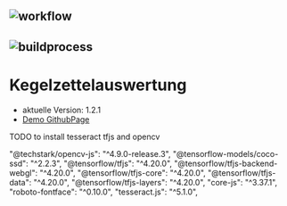 ## ![workflow](https://github.com/NicoG11/kegelzettelauswertung/actions/workflows/static.yml/badge.svg?branch=gh_page)

## ![buildprocess](https://github.com/NicoG11/kegelzettelauswertung/actions/workflows/static.yml/badge.svg?event=push)

# Kegelzettelauswertung
- aktuelle Version: 1.2.1
- [Demo GithubPage](https://nicog11.github.io/kegelzettelauswertung/)



TODO to install tesseract tfjs and opencv

"@techstark/opencv-js": "^4.9.0-release.3",
"@tensorflow-models/coco-ssd": "^2.2.3",
"@tensorflow/tfjs": "^4.20.0",
"@tensorflow/tfjs-backend-webgl": "^4.20.0",
"@tensorflow/tfjs-core": "^4.20.0",
"@tensorflow/tfjs-data": "^4.20.0",
"@tensorflow/tfjs-layers": "^4.20.0",
"core-js": "^3.37.1",
"roboto-fontface": "^0.10.0",
"tesseract.js": "^5.1.0",
